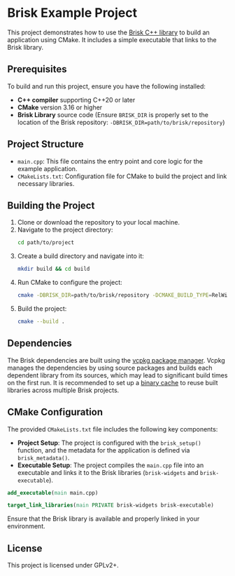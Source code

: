 # Brisk Example Project

This project demonstrates how to use the [Brisk C++ library](https://github.com/brisklib/brisk) to build an application using CMake. It includes a simple executable that links to the Brisk library.

## Prerequisites

To build and run this project, ensure you have the following installed:

- **C++ compiler** supporting C++20 or later
- **CMake** version 3.16 or higher
- **Brisk Library** source code (Ensure `BRISK_DIR` is properly set to the location of the Brisk repository: `-DBRISK_DIR=path/to/brisk/repository`)

## Project Structure

- `main.cpp`: This file contains the entry point and core logic for the example application.
- `CMakeLists.txt`: Configuration file for CMake to build the project and link necessary libraries.

## Building the Project

1. Clone or download the repository to your local machine.
2. Navigate to the project directory:
    ```bash
    cd path/to/project
    ```
3. Create a build directory and navigate into it:
    ```bash
    mkdir build && cd build
    ```
4. Run CMake to configure the project:
    ```bash
    cmake -DBRISK_DIR=path/to/brisk/repository -DCMAKE_BUILD_TYPE=RelWithDebInfo ..
    ```
5. Build the project:
    ```bash
    cmake --build .
    ```

## Dependencies

The Brisk dependencies are built using the [vcpkg package manager](https://github.com/microsoft/vcpkg/). Vcpkg manages the dependencies by using source packages and builds each dependent library from its sources, which may lead to significant build times on the first run. It is recommended to set up a [binary cache](https://learn.microsoft.com/en-us/vcpkg/users/binarycaching) to reuse built libraries across multiple Brisk projects.

## CMake Configuration

The provided `CMakeLists.txt` file includes the following key components:

- **Project Setup**: The project is configured with the `brisk_setup()` function, and the metadata for the application is defined via `brisk_metadata()`.
- **Executable Setup**: The project compiles the `main.cpp` file into an executable and links it to the Brisk libraries (`brisk-widgets` and `brisk-executable`).

```cmake
add_executable(main main.cpp)

target_link_libraries(main PRIVATE brisk-widgets brisk-executable)
```

Ensure that the Brisk library is available and properly linked in your environment.

## License

This project is licensed under GPLv2+.
